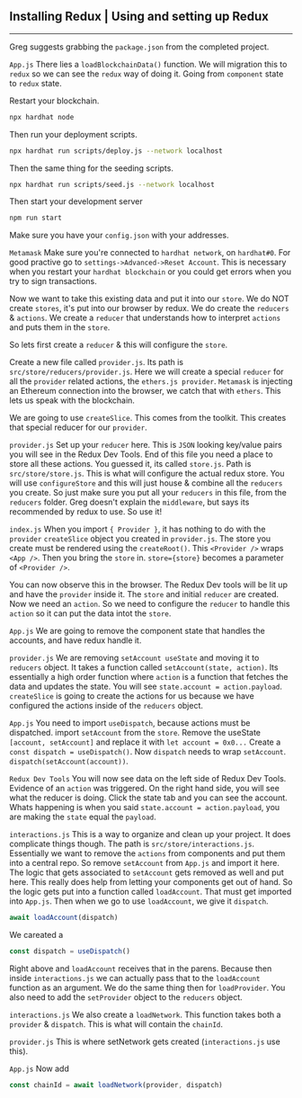 ## Installing Redux | Using and setting up Redux

---

Greg suggests grabbing the `package.json` from the completed project.

`App.js`
There lies a `loadBlockchainData()` function.
We will migration this to `redux` so we can see the `redux` way of doing it.
Going from `component` state to `redux` state.

Restart your blockchain.

```bash
npx hardhat node
```

Then run your deployment scripts.

```bash
npx hardhat run scripts/deploy.js --network localhost
```

Then the same thing for the seeding scripts.

```bash
npx hardhat run scripts/seed.js --network localhost
```

Then start your development server

```bash
npm run start
```

Make sure you have your `config.json` with your addresses.

`Metamask`
Make sure you're connected to `hardhat network`, on `hardhat#0`.
For good practive go to `settings->Advanced->Reset Account`. This is necessary when you restart your `hardhat blockchain` or you could get errors when you try to sign transactions.

Now we want to take this existing data and put it into our `store`.
We do NOT create `stores`, it's put into our browser by redux. We do create the `reducers` & `actions`.
We create a `reducer` that understands how to interpret `actions` and puts them in the `store`.

So lets first create a `reducer` & this will configure the `store`.

Create a new file called `provider.js`. Its path is `src/store/reducers/provider.js`.
Here we will create a special `reducer` for all the `provider` related actions, the `ethers.js provider`.
`Metamask` is injecting an Ethereum connection into the browser, we catch that with `ethers`.
This lets us speak with the blockchain.

We are going to use `createSlice`. This comes from the toolkit.
This creates that special reducer for our `provider`.

`provider.js`
Set up your `reducer` here. This is `JSON` looking key/value pairs you will see in the Redux Dev Tools.
End of this file you need a place to store all these actions.
You guessed it, its called `store.js`. Path is `src/store/store.js`.
This is what will configure the actual redux store.
You will use `configureStore` and this will just house & combine all the `reducers` you create.
So just make sure you put all your `reducers` in this file, from the `reducers` folder.
Greg doesn't explain the `middleware`, but says its recommended by redux to use. So use it!

`index.js`
When you import `{ Provider }`, it has nothing to do with the `provider` `createSlice` object you created in `provider.js`.
The store you create must be rendered using the `createRoot()`.
This `<Provider />` wraps `<App />`.
Then you bring the `store` in.
`store={store}` becomes a parameter of `<Provider />`.

You can now observe this in the browser.
The Redux Dev tools will be lit up and have the `provider` inside it.
The `store` and initial `reducer` are created. Now we need an `action`.
So we need to configure the `reducer` to handle this `action` so it can put the data intot the `store`.

`App.js`
We are going to remove the component state that handles the accounts, and have redux handle it.

`provider.js`
We are removing `setAccount useState` and moving it to `reducers` object.
It takes a function called `setAccount(state, action)`.
Its essentially a high order function where `action` is a function that fetches the data and updates the state.
You will see `state.account = action.payload`.
`createSlice` is going to create the actions for us because we have configured the actions inside of the `reducers` object.

`App.js`
You need to import `useDispatch`, because actions must be dispatched.
import `setAccount` from the `store`.
Remove the useState `[account, setAccount]` and replace it with `let account = 0x0...`
Create a `const dispatch = useDispatch()`.
Now `dispatch` needs to wrap `setAccount`.
`dispatch(setAccount(account))`.

`Redux Dev Tools`
You will now see data on the left side of Redux Dev Tools.
Evidence of an `action` was triggered.
On the right hand side, you will see what the reducer is doing.
Click the state tab and you can see the account.
Whats happening is when you said `state.account = action.payload`, you are making the `state` equal the `payload`.

`interactions.js`
This is a way to organize and clean up your project. It does complicate things though. The path is `src/store/interactions.js`.
Essentially we want to remove the `actions` from components and put them into a central repo.
So remove `setAccount` from `App.js` and import it here.
The logic that gets associated to `setAccount` gets removed as well and put here.
This really does help from letting your components get out of hand.
So the logic gets put into a function called `loadAccount`.
That must get imported into `App.js`.
Then when we go to use `loadAccount`, we give it `dispatch`.

```js
await loadAccount(dispatch)
```

We careated a

```js
const dispatch = useDispatch()
```

Right above and `loadAccount` receives that in the parens.
Because then inside `interactions.js` we can actually pass that to the `loadAccount` function as an argument.
We do the same thing then for `loadProvider`.
You also need to add the `setProvider` object to the `reducers` object.

`interactions.js`
We also create a `loadNetwork`.
This function takes both a `provider` & `dispatch`.
This is what will contain the `chainId`.

`provider.js`
This is where setNetwork gets created (`interactions.js` use this).

`App.js`
Now add

```js
const chainId = await loadNetwork(provider, dispatch)
```
